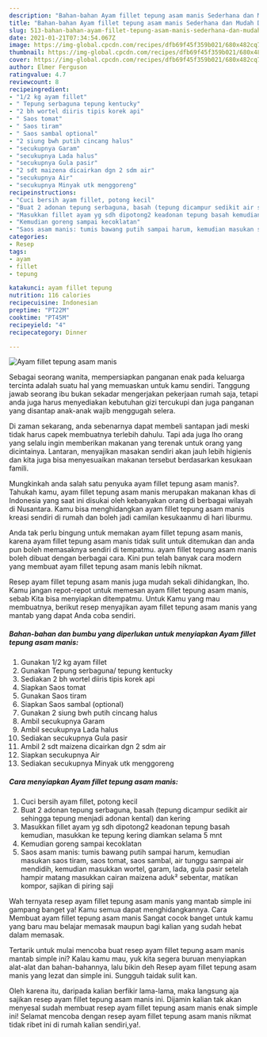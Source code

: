 ```yaml
---
description: "Bahan-bahan Ayam fillet tepung asam manis Sederhana dan Mudah Dibuat"
title: "Bahan-bahan Ayam fillet tepung asam manis Sederhana dan Mudah Dibuat"
slug: 513-bahan-bahan-ayam-fillet-tepung-asam-manis-sederhana-dan-mudah-dibuat
date: 2021-01-21T07:34:54.067Z
image: https://img-global.cpcdn.com/recipes/dfb69f45f359b021/680x482cq70/ayam-fillet-tepung-asam-manis-foto-resep-utama.jpg
thumbnail: https://img-global.cpcdn.com/recipes/dfb69f45f359b021/680x482cq70/ayam-fillet-tepung-asam-manis-foto-resep-utama.jpg
cover: https://img-global.cpcdn.com/recipes/dfb69f45f359b021/680x482cq70/ayam-fillet-tepung-asam-manis-foto-resep-utama.jpg
author: Elmer Ferguson
ratingvalue: 4.7
reviewcount: 8
recipeingredient:
- "1/2 kg ayam fillet"
- " Tepung serbaguna tepung kentucky"
- "2 bh wortel diiris tipis korek api"
- " Saos tomat"
- " Saos tiram"
- " Saos sambal optional"
- "2 siung bwh putih cincang halus"
- "secukupnya Garam"
- "secukupnya Lada halus"
- "secukupnya Gula pasir"
- "2 sdt maizena dicairkan dgn 2 sdm air"
- "secukupnya Air"
- "secukupnya Minyak utk menggoreng"
recipeinstructions:
- "Cuci bersih ayam fillet, potong kecil"
- "Buat 2 adonan tepung serbaguna, basah (tepung dicampur sedikit air sehingga tepung menjadi adonan kental) dan kering"
- "Masukkan fillet ayam yg sdh dipotong2 keadonan tepung basah kemudian, masukkan ke tepung kering diamkan selama 5 mnt"
- "Kemudian goreng sampai kecoklatan"
- "Saos asam manis: tumis bawang putih sampai harum, kemudian masukan saos tiram, saos tomat, saos sambal, air tunggu sampai air mendidih, kemudian masukkan wortel, garam, lada, gula pasir setelah hampir matang masukkan cairan maizena aduk² sebentar, matikan kompor, sajikan di piring saji"
categories:
- Resep
tags:
- ayam
- fillet
- tepung

katakunci: ayam fillet tepung 
nutrition: 116 calories
recipecuisine: Indonesian
preptime: "PT22M"
cooktime: "PT45M"
recipeyield: "4"
recipecategory: Dinner

---
```



![Ayam fillet tepung asam manis](https://img-global.cpcdn.com/recipes/dfb69f45f359b021/680x482cq70/ayam-fillet-tepung-asam-manis-foto-resep-utama.jpg)

Sebagai seorang wanita, mempersiapkan panganan enak pada keluarga tercinta adalah suatu hal yang memuaskan untuk kamu sendiri. Tanggung jawab seorang ibu bukan sekadar mengerjakan pekerjaan rumah saja, tetapi anda juga harus menyediakan kebutuhan gizi tercukupi dan juga panganan yang disantap anak-anak wajib menggugah selera.

Di zaman  sekarang, anda sebenarnya dapat membeli santapan jadi meski tidak harus capek membuatnya terlebih dahulu. Tapi ada juga lho orang yang selalu ingin memberikan makanan yang terenak untuk orang yang dicintainya. Lantaran, menyajikan masakan sendiri akan jauh lebih higienis dan kita juga bisa menyesuaikan makanan tersebut berdasarkan kesukaan famili. 



Mungkinkah anda salah satu penyuka ayam fillet tepung asam manis?. Tahukah kamu, ayam fillet tepung asam manis merupakan makanan khas di Indonesia yang saat ini disukai oleh kebanyakan orang di berbagai wilayah di Nusantara. Kamu bisa menghidangkan ayam fillet tepung asam manis kreasi sendiri di rumah dan boleh jadi camilan kesukaanmu di hari liburmu.

Anda tak perlu bingung untuk memakan ayam fillet tepung asam manis, karena ayam fillet tepung asam manis tidak sulit untuk ditemukan dan anda pun boleh memasaknya sendiri di tempatmu. ayam fillet tepung asam manis boleh dibuat dengan berbagai cara. Kini pun telah banyak cara modern yang membuat ayam fillet tepung asam manis lebih nikmat.

Resep ayam fillet tepung asam manis juga mudah sekali dihidangkan, lho. Kamu jangan repot-repot untuk memesan ayam fillet tepung asam manis, sebab Kita bisa menyiapkan ditempatmu. Untuk Kamu yang mau membuatnya, berikut resep menyajikan ayam fillet tepung asam manis yang mantab yang dapat Anda coba sendiri.

<!--inarticleads1-->

##### Bahan-bahan dan bumbu yang diperlukan untuk menyiapkan Ayam fillet tepung asam manis:

1. Gunakan 1/2 kg ayam fillet
1. Gunakan  Tepung serbaguna/ tepung kentucky
1. Sediakan 2 bh wortel diiris tipis korek api
1. Siapkan  Saos tomat
1. Gunakan  Saos tiram
1. Siapkan  Saos sambal (optional)
1. Gunakan 2 siung bwh putih cincang halus
1. Ambil secukupnya Garam
1. Ambil secukupnya Lada halus
1. Sediakan secukupnya Gula pasir
1. Ambil 2 sdt maizena dicairkan dgn 2 sdm air
1. Siapkan secukupnya Air
1. Sediakan secukupnya Minyak utk menggoreng




<!--inarticleads2-->

##### Cara menyiapkan Ayam fillet tepung asam manis:

1. Cuci bersih ayam fillet, potong kecil
1. Buat 2 adonan tepung serbaguna, basah (tepung dicampur sedikit air sehingga tepung menjadi adonan kental) dan kering
1. Masukkan fillet ayam yg sdh dipotong2 keadonan tepung basah kemudian, masukkan ke tepung kering diamkan selama 5 mnt
1. Kemudian goreng sampai kecoklatan
1. Saos asam manis: tumis bawang putih sampai harum, kemudian masukan saos tiram, saos tomat, saos sambal, air tunggu sampai air mendidih, kemudian masukkan wortel, garam, lada, gula pasir setelah hampir matang masukkan cairan maizena aduk² sebentar, matikan kompor, sajikan di piring saji




Wah ternyata resep ayam fillet tepung asam manis yang mantab simple ini gampang banget ya! Kamu semua dapat menghidangkannya. Cara Membuat ayam fillet tepung asam manis Sangat cocok banget untuk kamu yang baru mau belajar memasak maupun bagi kalian yang sudah hebat dalam memasak.

Tertarik untuk mulai mencoba buat resep ayam fillet tepung asam manis mantab simple ini? Kalau kamu mau, yuk kita segera buruan menyiapkan alat-alat dan bahan-bahannya, lalu bikin deh Resep ayam fillet tepung asam manis yang lezat dan simple ini. Sungguh taidak sulit kan. 

Oleh karena itu, daripada kalian berfikir lama-lama, maka langsung aja sajikan resep ayam fillet tepung asam manis ini. Dijamin kalian tak akan menyesal sudah membuat resep ayam fillet tepung asam manis enak simple ini! Selamat mencoba dengan resep ayam fillet tepung asam manis nikmat tidak ribet ini di rumah kalian sendiri,ya!.

